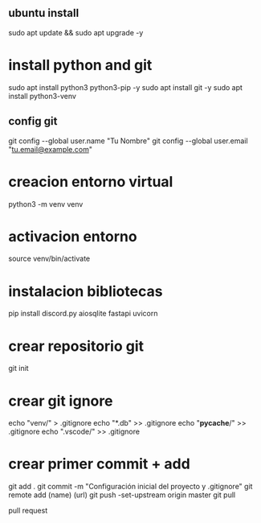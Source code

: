 ## ubuntu install
sudo apt update && sudo apt upgrade -y
# install python and git
sudo apt install python3 python3-pip -y
sudo apt install git -y
sudo apt install python3-venv
## config git
git config --global user.name "Tu Nombre"
git config --global user.email "tu.email@example.com"

# creacion entorno virtual
python3 -m venv venv
# activacion entorno
source venv/bin/activate
# instalacion bibliotecas
pip install discord.py aiosqlite fastapi uvicorn

# crear repositorio git
git init

# crear git ignore
echo "venv/" > .gitignore
echo "*.db" >> .gitignore
echo "__pycache__/" >> .gitignore
echo ".vscode/" >> .gitignore

# crear primer commit + add
git add .
git commit -m "Configuración inicial del proyecto y .gitignore"
git remote add (name) (url)
git push -set-upstream origin master
git pull

pull request
